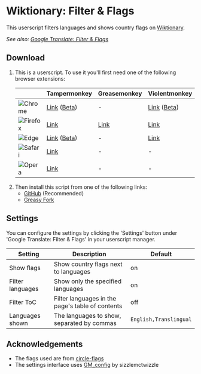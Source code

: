 # Wiktionary: Filter & Flags

This userscript filters languages and shows country flags on [Wiktionary](https://en.wiktionary.org/wiki/Wiktionary:Main_Page).

_See also: [Google Translate: Filter & Flags](https://github.com/HatScripts/google-translate-filter-and-flags)_

## Download

1. This is a userscript. To use it you'll first need one of the following browser extensions:

   |                    | Tampermonkey                     | Greasemonkey | Violentmonkey                    | Userscripts
   | ------------------ | -------------------------------- | ------------ | -------------------------------- | -----------
   | ![Chrome][c-logo]  | [Link][c-tm] ([Beta][c-tm-beta]) | -            | [Link][c-vm] ([Beta][c-vm-beta]) |
   | ![Firefox][f-logo] | [Link][f-tm]                     | [Link][f-gm] | [Link][f-vm]                     |
   | ![Edge][e-logo]    | [Link][e-tm] ([Beta][e-tm-beta]) | -            | [Link][e-vm]                     |
   | ![Safari][s-logo]  | [Link][s-tm]                     | -            | -                                | [Link][s-us]
   | ![Opera][o-logo]   | [Link][o-tm]                     | -            | -                                |

[c-logo]: https://raw.githubusercontent.com/alrra/browser-logos/main/src/chrome/chrome_24x24.png   "Chrome"
[f-logo]: https://raw.githubusercontent.com/alrra/browser-logos/main/src/firefox/firefox_24x24.png "Firefox"
[e-logo]: https://raw.githubusercontent.com/alrra/browser-logos/main/src/edge/edge_24x24.png       "Edge"
[s-logo]: https://raw.githubusercontent.com/alrra/browser-logos/main/src/safari/safari_24x24.png   "Safari"
[o-logo]: https://raw.githubusercontent.com/alrra/browser-logos/main/src/opera/opera_24x24.png     "Opera"
[c-tm]: https://chrome.google.com/webstore/detail/tampermonkey/dhdgffkkebhmkfjojejmpbldmpobfkfo
[c-tm-beta]: https://chrome.google.com/webstore/detail/tampermonkey-beta/gcalenpjmijncebpfijmoaglllgpjagf
[c-vm]: https://chrome.google.com/webstore/detail/violentmonkey/jinjaccalgkegednnccohejagnlnfdag
[c-vm-beta]: https://chrome.google.com/webstore/detail/violentmonkey-beta/opokoaglpekkimldnlggpoagmjegichg
[f-tm]: https://addons.mozilla.org/firefox/addon/tampermonkey/
[f-gm]: https://addons.mozilla.org/firefox/addon/greasemonkey/
[f-vm]: https://addons.mozilla.org/firefox/addon/violentmonkey/
[e-tm]: https://microsoftedge.microsoft.com/addons/detail/tampermonkey/iikmkjmpaadaobahmlepeloendndfphd
[e-tm-beta]: https://microsoftedge.microsoft.com/addons/detail/tampermonkey-beta/fcmfnpggmnlmfebfghbfnillijihnkoh
[e-vm]: https://microsoftedge.microsoft.com/addons/detail/violentmonkey/eeagobfjdenkkddmbclomhiblgggliao
[s-tm]: https://www.tampermonkey.net/?browser=safari
[s-us]: https://apps.apple.com/app/userscripts/id1463298887
[o-tm]: https://addons.opera.com/en/extensions/details/tampermonkey-beta/

2. Then install this script from one of the following links:
   * [GitHub](https://github.com/HatScripts/wiktionary-filter-and-flags/raw/main/wiktionary-filter-and-flags.user.js) (Recommended)
   * [Greasy Fork](https://greasyfork.org/en/scripts/460178-wiktionary-filter-flags)

## Settings

You can configure the settings by clicking the 'Settings' button under 'Google Translate: Filter & Flags' in your userscript manager.

Setting          | Description                                      | Default
---------------- | ------------------------------------------------ | -------
Show flags       | Show country flags next to languages             | on
Filter languages | Show only the specified languages                | on
Filter ToC       | Filter languages in the page's table of contents | off
Languages shown  | The languages to show, separated by commas       | `English,Translingual`

## Acknowledgements

* The flags used are from [circle-flags](https://github.com/HatScripts/circle-flags)
* The settings interface uses [GM_config](https://github.com/sizzlemctwizzle/GM_config) by sizzlemctwizzle
